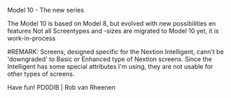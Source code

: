 Model 10 - The new series

The Model 10 is based on Model 8, but evolved with new possibilities en features Not all Screentypes and -sizes are migrated to Model 10 yet, it is work-in-process

#REMARK: Screens, designed specific for the Nextion Intelligent, cann't be 'downgraded' to Basic or Enhanced type of Nextion screens. Since the Intelligent has some special attributes I'm using, they are not usable for other types of screens.

Have fun! PD0DIB | Rob van Rheenen
